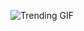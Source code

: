 
<!-- GIF_SECTION -->
![Trending GIF](https://media3.giphy.com/media/v1.Y2lkPThiYjIxNzcyOTd0NTlnc3ZlMXhxeGkzeGp2MmVwaXJybHFyMHQ0eHVleGV0Z21raSZlcD12MV9naWZzX3NlYXJjaCZjdD1n/WQxhrCs2cHuyA/giphy.gif)
<!-- END_GIF_SECTION -->
